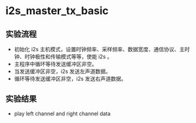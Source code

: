 # i2s_master_tx_basic

## 实验流程

+ 初始化 i2s 主机模式，设置时钟频率、采样频率、数据宽度、通信协议、主时钟、时钟极性和传输模式等等，使能 i2s 。
+ 主程序中循环等待发送缓冲区非空。
+ 当发送缓冲区非空，i2s 发送左声道数据。
+ 循环等待发送缓冲区非空，i2s 发送右声道数据。

## 实验结果

+ play left channel and right channel data